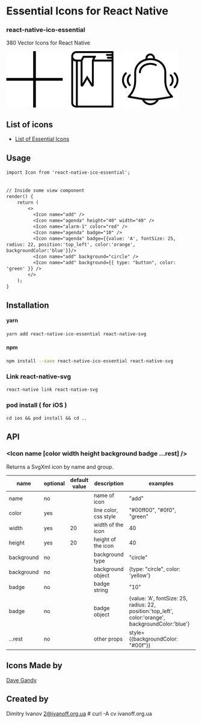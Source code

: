 # Essential Icons for React Native

### react-native-ico-essential

380 Vector Icons for React Native

<img src="./static/add.png" alt="add" width="150" height="150"> <img src="./static/agenda.png" alt="agenda" width="150" height="150"> <img src="./static/alarm-1.png" alt="alarm-1" width="150" height="150">

## List of icons

- [List of Essential Icons](http://ico.simpleness.org/pack/essential)

## Usage

```
import Icon from 'react-native-ico-essential';


// Inside some view component
render() {
    return (
        <>
          <Icon name="add" />
          <Icon name="agenda" height="40" width="40" />
          <Icon name="alarm-1" color="red" />
          <Icon name="agenda" badge="10" />
          <Icon name="agenda" badge={{value: 'A', fontSize: 25, radius: 22, position:'top_left', color:'orange', backgroundColor:'blue'}}/>
          <Icon name="add" background="circle" />
          <Icon name="add" background={{ type: "button", color: 'green' }} />
        </>
    );
}

```

## Installation

#### yarn

```bash
yarn add react-native-ico-essential react-native-svg
```

#### npm

```bash
npm install --save react-native-ico-essential react-native-svg
```

### Link react-native-svg

```bash
react-native link react-native-svg
```

### pod install ( for iOS )

```
cd ios && pod install && cd ..
```

## API

### <Icon name [color width height background badge ...rest] />

Returns a SvgXml icon by name and group.

 name | optional | default value | description | examples
------|----------|---------------|-------------|---------
name | no |  | name of icon | "add"
color | yes | | line color, css style | "#00ff00", "#0f0", "green"
width | yes | 20 | width of the icon | 40
height | yes | 20 | height of the icon | 40
background | no | | background type | "circle"
background | no | | background object | {type: "circle", color: 'yellow'}
badge | no | | badge string | "10"
badge | no | | badge object | {value: 'A', fontSize: 25, radius: 22, position:'top_left', color:'orange', backgroundColor:'blue'}
...rest | no | | other props | style={{backgroundColor: "#00f"}}

## Icons Made by

[Dave Gandy](https://www.flaticon.com/authors/dave-gandy)

## Created by

Dimitry Ivanov <2@ivanoff.org.ua> # curl -A cv ivanoff.org.ua
